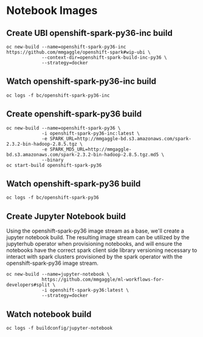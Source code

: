 # Notebook Images

## Create UBI openshift-spark-py36-inc build

```
oc new-build --name=openshift-spark-py36-inc https://github.com/mmgaggle/openshift-spark#wip-ubi \
             --context-dir=openshift-spark-build-inc-py36 \
             --strategy=docker
```

## Watch openshift-spark-py36-inc build

```
oc logs -f bc/openshift-spark-py36-inc
```

## Create openshift-spark-py36 build

```
oc new-build --name=openshift-spark-py36 \
             -i openshift-spark-py36-inc:latest \
             -e SPARK_URL=http://mmgaggle-bd.s3.amazonaws.com/spark-2.3.2-bin-hadoop-2.8.5.tgz \
             -e SPARK_MD5_URL=http://mmgaggle-bd.s3.amazonaws.com/spark-2.3.2-bin-hadoop-2.8.5.tgz.md5 \
             --binary
oc start-build openshift-spark-py36
```

## Watch openshift-spark-py36 build
```
oc logs -f bc/openshift-spark-py36
```

## Create Jupyter Notebook build

Using the openshift-spark-py36 image stream as a base, we'll create a jupyter notebook build. The resulting image stream can be utilized by the jupyterhub operator when provisioning notebooks, and will ensure the notebooks have the correct spark client side library versioning necessary to interact with spark clusters provisioned by the spark operator with the openshift-spark-py36 image stream.


```
oc new-build --name=jupyter-notebook \
             https://github.com/mmgaggle/ml-workflows-for-developers#split \
             -i openshift-spark-py36:latest \
             --strategy=docker
```

## Watch notebook build
```
oc logs -f buildconfig/jupyter-notebook
```
